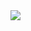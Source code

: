 <img widht=100% src="https://capsule-render.vercel.app/api?type=waving&color=8b008b&height=120&section=header"/>
